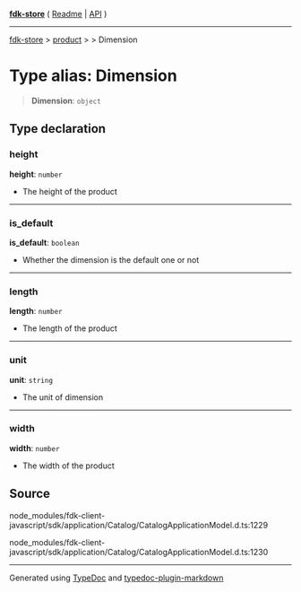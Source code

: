 [**fdk-store**](../../../README.md) ( [Readme](../../../README.md) \| [API](../../../API.md) )

---

[fdk-store](../../../API.md) > [product](../../README.md) > [<internal>](../README.md) > Dimension

# Type alias: Dimension

> **Dimension**: `object`

## Type declaration

### height

**height**: `number`

- The height of the product

---

### is_default

**is_default**: `boolean`

- Whether the dimension is the default one or not

---

### length

**length**: `number`

- The length of the product

---

### unit

**unit**: `string`

- The unit of dimension

---

### width

**width**: `number`

- The width of the product

## Source

node_modules/fdk-client-javascript/sdk/application/Catalog/CatalogApplicationModel.d.ts:1229

node_modules/fdk-client-javascript/sdk/application/Catalog/CatalogApplicationModel.d.ts:1230

---

Generated using [TypeDoc](https://typedoc.org/) and [typedoc-plugin-markdown](https://www.npmjs.com/package/typedoc-plugin-markdown)

